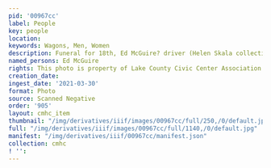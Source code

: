 ```yaml
---
pid: '00967cc'
label: People
key: people
location: 
keywords: Wagons, Men, Women
description: Funeral for 18th, Ed McGuire? driver (Helen Skala collection)
named_persons: Ed McGuire
rights: This photo is property of Lake County Civic Center Association.
creation_date: 
ingest_date: '2021-03-30'
format: Photo
source: Scanned Negative
order: '905'
layout: cmhc_item
thumbnail: "/img/derivatives/iiif/images/00967cc/full/250,/0/default.jpg"
full: "/img/derivatives/iiif/images/00967cc/full/1140,/0/default.jpg"
manifest: "/img/derivatives/iiif/00967cc/manifest.json"
collection: cmhc
! '': 
---
```

